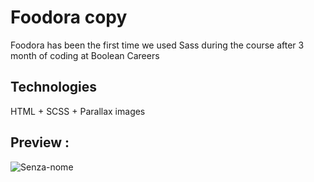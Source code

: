 # Foodora copy
Foodora has been the first time we used Sass during the course after 3 month of coding at Boolean Careers

## Technologies
HTML + SCSS + Parallax images

## Preview :
![Senza-nome](https://user-images.githubusercontent.com/46935430/59294504-ea3c4900-8c81-11e9-8f8d-9102c6686145.gif)

